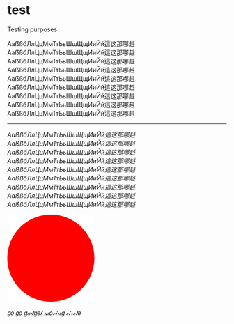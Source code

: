 # test

Testing purposes

<span lang="ja-jp">AaẞßбЛлЦцМмТтЬьШшЩщИиЙй這这那哪﨣</span>
<span lang="ja">AaẞßбЛлЦцМмТтЬьШшЩщИиЙй這这那哪﨣</span>
<span lang="ko">AaẞßбЛлЦцМмТтЬьШшЩщИиЙй這这那哪﨣</span>
<span lang="zh-cn">AaẞßбЛлЦцМмТтЬьШшЩщИиЙй這这那哪﨣</span>
<span lang="zh-hk">AaẞßбЛлЦцМмТтЬьШшЩщИиЙй這这那哪﨣</span>
<span lang="zh-tw">AaẞßбЛлЦцМмТтЬьШшЩщИиЙй這这那哪﨣</span>
<span lang="bg">AaẞßбЛлЦцМмТтЬьШшЩщИиЙй這这那哪﨣</span>
<span lang="mk">AaẞßбЛлЦцМмТтЬьШшЩщИиЙй這这那哪﨣</span>
<span lang="sr">AaẞßбЛлЦцМмТтЬьШшЩщИиЙй這这那哪﨣</span>

---

<i>
<span lang="ja-jp">AaẞßбЛлЦцМмТтЬьШшЩщИиЙй這这那哪﨣</span>
<span lang="ja">AaẞßбЛлЦцМмТтЬьШшЩщИиЙй這这那哪﨣</span>
<span lang="ko">AaẞßбЛлЦцМмТтЬьШшЩщИиЙй這这那哪﨣</span>
<span lang="zh-cn">AaẞßбЛлЦцМмТтЬьШшЩщИиЙй這这那哪﨣</span>
<span lang="zh-hk">AaẞßбЛлЦцМмТтЬьШшЩщИиЙй這这那哪﨣</span>
<span lang="zh-tw">AaẞßбЛлЦцМмТтЬьШшЩщИиЙй這这那哪﨣</span>
<span lang="bg">AaẞßбЛлЦцМмТтЬьШшЩщИиЙй這这那哪﨣</span>
<span lang="mk">AaẞßбЛлЦцМмТтЬьШшЩщИиЙй這这那哪﨣</span>
<span lang="sr">AaẞßбЛлЦцМмТтЬьШшЩщИиЙй這这那哪﨣</span>
</i>

![](go-go-gadget-moving-circle.svg)

𝑔𝑜 𝑔𝑜 𝑔𝒶𝒹𝑔𝑒𝓉 𝓂𝑜𝓋𝒾𝓃𝑔 𝒸𝒾𝓇𝒸𝓁𝑒
